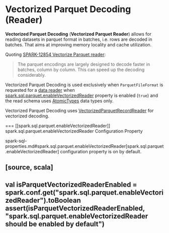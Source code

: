 # Vectorized Parquet Decoding (Reader)

**Vectorized Parquet Decoding** (**Vectorized Parquet Reader**) allows for reading datasets in parquet format in batches, i.e. rows are decoded in batches. That aims at improving memory locality and cache utilization.

Quoting [SPARK-12854 Vectorize Parquet reader](https://issues.apache.org/jira/browse/SPARK-12854):

> The parquet encodings are largely designed to decode faster in batches, column by column. This can speed up the decoding considerably.

Vectorized Parquet Decoding is used exclusively when `ParquetFileFormat` is requested for a [data reader](spark-sql-ParquetFileFormat.md#buildReaderWithPartitionValues) when [spark.sql.parquet.enableVectorizedReader](#spark.sql.parquet.enableVectorizedReader) property is enabled (`true`) and the read schema uses [AtomicTypes](spark-sql-DataType.md#AtomicType) data types only.

Vectorized Parquet Decoding uses [VectorizedParquetRecordReader](spark-sql-VectorizedParquetRecordReader.md) for vectorized decoding.

=== [[spark.sql.parquet.enableVectorizedReader]] spark.sql.parquet.enableVectorizedReader Configuration Property

spark-sql-properties.md#spark.sql.parquet.enableVectorizedReader[spark.sql.parquet.enableVectorizedReader] configuration property is on by default.

[source, scala]
----
val isParquetVectorizedReaderEnabled = spark.conf.get("spark.sql.parquet.enableVectorizedReader").toBoolean
assert(isParquetVectorizedReaderEnabled, "spark.sql.parquet.enableVectorizedReader should be enabled by default")
----
